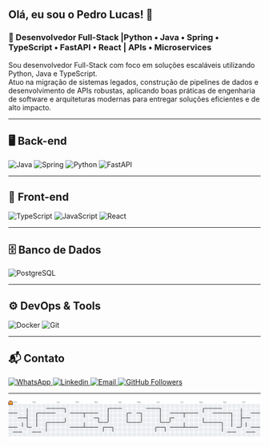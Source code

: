 <h2 align="left">Olá, eu sou o Pedro Lucas! 👋</h2>
<h3 align="left">🚀 Desenvolvedor Full-Stack |Python • Java • Spring • TypeScript • FastAPI • React | APIs • Microservices</h3>

Sou desenvolvedor Full-Stack com foco em soluções escaláveis utilizando Python, Java e TypeScript.  
Atuo na migração de sistemas legados, construção de pipelines de dados e desenvolvimento de APIs robustas, aplicando boas práticas de engenharia de software e arquiteturas modernas para entregar soluções eficientes e de alto impacto.

---

## 🖥️ Back-end
<div align="left">
  <img src="https://img.shields.io/badge/Java-ED8B00?style=for-the-badge&logo=java&logoColor=white" alt="Java">
  <img src="https://img.shields.io/badge/Spring-6DB33F?style=for-the-badge&logo=spring&logoColor=white" alt="Spring">
  <img src="https://img.shields.io/badge/Python-3776AB?style=for-the-badge&logo=python&logoColor=white" alt="Python">
  <img src="https://img.shields.io/badge/FastAPI-009688?style=for-the-badge&logo=fastapi&logoColor=white" alt="FastAPI">
</div>

---

## 🎨 Front-end
<div align="left">
  <img src="https://img.shields.io/badge/TypeScript-3178C6?style=for-the-badge&logo=typescript&logoColor=white" alt="TypeScript">
  <img src="https://img.shields.io/badge/JavaScript-F7DF1E?style=for-the-badge&logo=javascript&logoColor=black" alt="JavaScript">
  <img src="https://img.shields.io/badge/React-61DAFB?style=for-the-badge&logo=react&logoColor=black" alt="React">
</div>

---

## 🗄️ Banco de Dados
<div align="left">
  <img src="https://img.shields.io/badge/PostgreSQL-4169E1?style=for-the-badge&logo=postgresql&logoColor=white" alt="PostgreSQL">
</div>

---

## ⚙️ DevOps & Tools
<div align="left">
  <img src="https://img.shields.io/badge/Docker-2496ED?style=for-the-badge&logo=docker&logoColor=white" alt="Docker">
  <img src="https://img.shields.io/badge/Git-F05032?style=for-the-badge&logo=git&logoColor=white" alt="Git">
</div>

---

## 📬 Contato
<div align="left">
  <a href="https://wa.me/5561992847748">
    <img src="https://img.shields.io/badge/-WhatsApp-25D366?style=for-the-badge&logo=whatsapp&logoColor=white" alt="WhatsApp">
  </a>
  <a href="https://www.linkedin.com/in/pedro-lucas-rodrigues-7880bb20a/">
    <img src="https://img.shields.io/badge/-LinkedIn-0A66C2?style=for-the-badge&logo=linkedin&logoColor=white" alt="Linkedin">
  </a>
  <a href="mailto:pedrolucas.rt@gmail.com">
    <img src="https://img.shields.io/badge/-Email-D14836?style=for-the-badge&logo=gmail&logoColor=white" alt="Email">
  </a>
  <a href="https://github.com/pedroynk">
    <img src="https://img.shields.io/github/followers/pedroynk?style=for-the-badge&logo=github&logoColor=white" alt="GitHub Followers">
  </a>
</div>

---

<picture>
  <source media="(prefers-color-scheme: dark)" srcset="https://raw.githubusercontent.com/pedroynk/pedroynk/output/pacman-contribution-graph-dark.svg">
  <source media="(prefers-color-scheme: light)" srcset="https://raw.githubusercontent.com/pedroynk/pedroynk/output/pacman-contribution-graph.svg">
  <img alt="Pac-Man contribution graph" src="https://raw.githubusercontent.com/pedroynk/pedroynk/output/pacman-contribution-graph.svg">
</picture>
